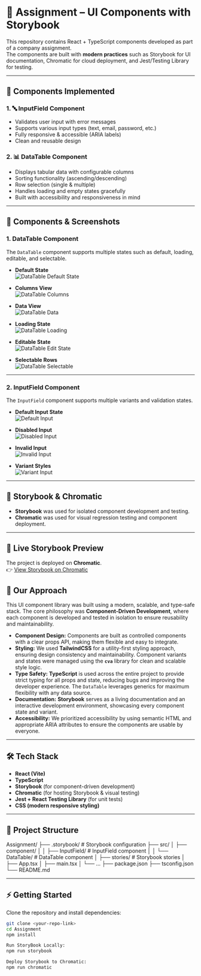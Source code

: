 # 🎯 Assignment – UI Components with Storybook

This repository contains React + TypeScript components developed as part of a company assignment.  
The components are built with **modern practices** such as Storybook for UI documentation, Chromatic for cloud deployment, and Jest/Testing Library for testing.  

---

## 📌 Components Implemented

### 1. 🔤 InputField Component
- Validates user input with error messages  
- Supports various input types (text, email, password, etc.)  
- Fully responsive & accessible (ARIA labels)  
- Clean and reusable design  

### 2. 📊 DataTable Component
- Displays tabular data with configurable columns  
- Sorting functionality (ascending/descending)  
- Row selection (single & multiple)  
- Handles loading and empty states gracefully  
- Built with accessibility and responsiveness in mind  

---

## 📌 Components & Screenshots

### 1. DataTable Component

The `DataTable` component supports multiple states such as default, loading, editable, and selectable.

- **Default State**  
  ![DataTable Default State](./docs/screenshots/DataTable/DefaultState.png)

- **Columns View**  
  ![DataTable Columns](./docs/screenshots/DataTable/Columns.png)

- **Data View**  
  ![DataTable Data](./docs/screenshots/DataTable/Data.png)

- **Loading State**  
  ![DataTable Loading](./docs/screenshots/DataTable/LoadingState.png)

- **Editable State**  
  ![DataTable Edit State](./docs/screenshots/DataTable/EditState.png)

- **Selectable Rows**  
  ![DataTable Selectable](./docs/screenshots/DataTable/Selectable.png)

---

### 2. InputField Component

The `InputField` component supports multiple variants and validation states.

- **Default Input State**  
  ![Default Input](./docs/screenshots/InputField/Default_Input_State.png)

- **Disabled Input**  
  ![Disabled Input](./docs/screenshots/InputField/Disabled_State.png)

- **Invalid Input**  
  ![Invalid Input](./docs/screenshots/InputField/Invalid_State.png)

- **Variant Styles**  
  ![Variant Input](./docs/screenshots/InputField/Variant_State.png)

---

## 📌 Storybook & Chromatic

- **Storybook** was used for isolated component development and testing.  
- **Chromatic** was used for visual regression testing and component deployment.  


---

## 🚀 Live Storybook Preview

The project is deployed on **Chromatic**.  
👉 [View Storybook on Chromatic](https://68a73ea3da944f2ba8bfa316-nvxrowlypz.chromatic.com/)

## 🚀 Our Approach

This UI component library was built using a modern, scalable, and type-safe stack. The core philosophy was **Component-Driven Development**, where each component is developed and tested in isolation to ensure reusability and maintainability.

-   **Component Design:** Components are built as controlled components with a clear props API, making them flexible and easy to integrate.
-   **Styling:** We used **TailwindCSS** for a utility-first styling approach, ensuring design consistency and maintainability. Component variants and states were managed using the **`cva`** library for clean and scalable style logic.
-   **Type Safety:** **TypeScript** is used across the entire project to provide strict typing for all props and state, reducing bugs and improving the developer experience. The `DataTable` leverages generics for maximum flexibility with any data source.
-   **Documentation:** **Storybook** serves as a living documentation and an interactive development environment, showcasing every component state and variant.
-   **Accessibility:** We prioritized accessibility by using semantic HTML and appropriate ARIA attributes to ensure the components are usable by everyone.

---

## 🛠️ Tech Stack

- **React (Vite)**
- **TypeScript**
- **Storybook** (for component-driven development)
- **Chromatic** (for hosting Storybook & visual testing)
- **Jest + React Testing Library** (for unit tests)
- **CSS (modern responsive styling)**

---

## 📂 Project Structure

Assignment/
├── .storybook/ # Storybook configuration
├── src/
│ ├── component/
│ │ ├── InputField/ # InputField component
│ │ └── DataTable/ # DataTable component
│ ├── stories/ # Storybook stories
│ ├── App.tsx
│ ├── main.tsx
│ └── ...
├── package.json
├── tsconfig.json
└── README.md

---

## ⚡ Getting Started

Clone the repository and install dependencies:

```bash
git clone <your-repo-link>
cd Assignment
npm install

Run StoryBook Locally:
npm run storybook

Deploy Storybook to Chromatic:
npm run chromatic
